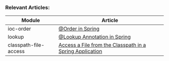 ### Relevant Articles: 

Module | Article
--|--
ioc-order | [@Order in Spring](http://www.baeldung.com/spring-order)
lookup | [@Lookup Annotation in Spring](http://www.baeldung.com/spring-lookup)
classpath-file-access | [Access a File from the Classpath in a Spring Application](https://www.baeldung.com/spring-classpath-file-access)